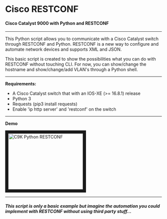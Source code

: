 # Cisco RESTCONF
<h4> Cisco Catalyst 9000 with Python and RESTCONF </h4>
<hr>
<p>
This Python script allows you to communicate with a Cisco Catalyst switch through RESTCONF and Python.
RESTCONF is a new way to configure and automate network devices and supports XML and JSON. </p>
<p>
This basic script is created to show the possibilities what you can do with RESTCONF without touching CLI.
For now,  you can show/change the hostname and show/change/add VLAN's through a Python shell. </p>
<hr>
<strong>Requirements:</strong>
<ul>
  <li> A Cisco Catalyst switch that with an IOS-XE (>= 16.8.1) release </li>
  <li> Python 3 </li>
  <li> Requests (pip3 install requests) </li>
  <li> Enable 'ip http server' and 'restconf' on the switch </li>
</ul>
<hr>
<p>
<strong> Demo </strong>
  </p>

<a href="http://www.youtube.com/watch?feature=player_embedded&v=WJgt-9jenJQ
" target="_blank"><img src="http://img.youtube.com/vi/WJgt-9jenJQ/0.jpg" 
alt="C9K Python RESTCONF" width="240" height="180" border="10" /></a>

<hr>
<h5> This script is only a basic example but imagine the automation you could implement with RESTCONF without using third party stuff... </h5
